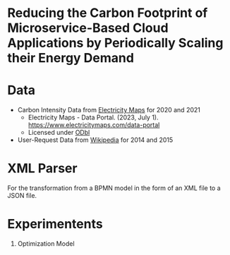 # Reducing the Carbon Footprint of Microservice-Based Cloud Applications by Periodically Scaling their Energy Demand



# Data 
- Carbon Intensity Data from [Electricity Maps](https://www.electricitymaps.com/data-portal) for 2020 and 2021
  - Electricity Maps - Data Portal. (2023, July 1). https://www.electricitymaps.com/data-portal
  - Licensed under [ODbl](https://opendatacommons.org/licenses/odbl/)
- User-Request Data from [Wikipedia](https://dumps.wikimedia.org/other/pagecounts-raw/) for 2014 and 2015


# XML Parser
For the transformation from a BPMN model in the form of an XML file to a JSON file. 


# Experimentents
1. Optimization Model
